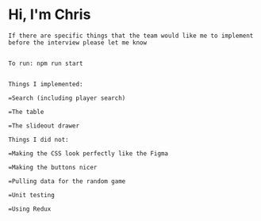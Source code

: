 # Hi, I'm Chris
~~~~~~~~~~~~
If there are specific things that the team would like me to implement before the interview please let me know
~~~~~~~~~~~~
~~~~~~~~~~~~

To run: npm run start
~~~~~~~~~~~~
~~~~~~~~~~~~
 
Things I implemented: 

=Search (including player search)

=The table

=The slideout drawer

~~~~~~~~~~~~
~~~~~~~~~~~~
Things I did not:

=Making the CSS look perfectly like the Figma

=Making the buttons nicer

=Pulling data for the random game

=Unit testing

=Using Redux
~~~~~~~~~~~~
